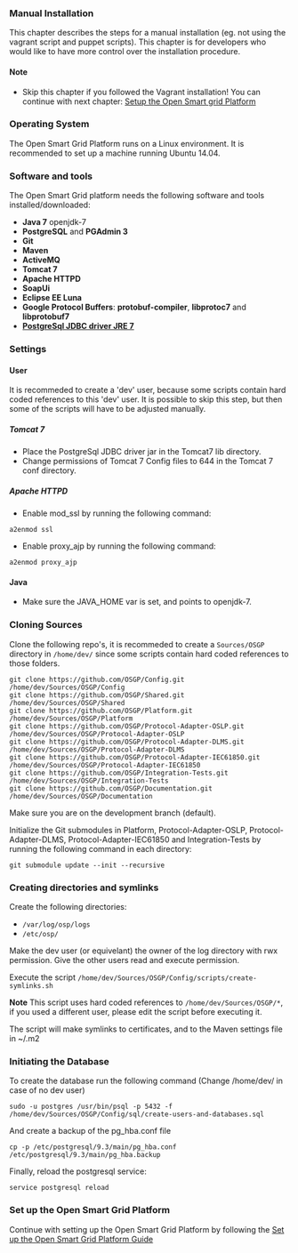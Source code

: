 ### Manual Installation

This chapter describes the steps for a manual installation (eg. not using the vagrant script and puppet scripts). This  chapter is for developers who would like to have more control over the installation procedure.

#### Note
 - Skip this chapter if you followed the Vagrant installation! You can continue with next chapter: [Setup the Open Smart grid Platform](./SetupOSGP.md)

### Operating System
The Open Smart Grid Platform runs on a Linux environment. It is recommended to set up a machine running Ubuntu 14.04.


### Software and tools

The Open Smart Grid platform needs the following software and tools installed/downloaded:
- **Java 7** openjdk-7
- **PostgreSQL** and **PGAdmin 3**
- **Git**
- **Maven**
- **ActiveMQ**
- **Tomcat 7**
- **Apache HTTPD**
- **SoapUi**
- **Eclipse EE Luna**
- **Google Protocol Buffers**: **protobuf-compiler**, **libprotoc7** and **libprotobuf7**
- **[PostgreSql JDBC driver JRE 7](https://jdbc.postgresql.org/download/postgresql-9.4.1209.jre7.jar)**

### Settings

#### User
It is recommeded to create a 'dev' user, because some scripts contain hard coded references to this 'dev' user. It is possible to skip this step, but then some of the scripts will have to be adjusted manually.

##### Tomcat 7
- Place the PostgreSql JDBC driver jar in the Tomcat7 lib directory.
- Change permissions of Tomcat 7 Config files to 644 in the Tomcat 7 conf directory.

##### Apache HTTPD
- Enable mod_ssl by running the following command:
```shell
a2enmod ssl
```
- Enable proxy_ajp by running the following command:
```shell
a2enmod proxy_ajp
```

#### Java
- Make sure the JAVA_HOME var is set, and points to openjdk-7.

### Cloning Sources
Clone the following repo's, it is recommeded to create a ```Sources/OSGP``` directory in ```/home/dev/``` since some scripts contain hard coded references to those folders.
```shell
git clone https://github.com/OSGP/Config.git /home/dev/Sources/OSGP/Config
git clone https://github.com/OSGP/Shared.git /home/dev/Sources/OSGP/Shared
git clone https://github.com/OSGP/Platform.git /home/dev/Sources/OSGP/Platform
git clone https://github.com/OSGP/Protocol-Adapter-OSLP.git /home/dev/Sources/OSGP/Protocol-Adapter-OSLP
git clone https://github.com/OSGP/Protocol-Adapter-DLMS.git /home/dev/Sources/OSGP/Protocol-Adapter-DLMS
git clone https://github.com/OSGP/Protocol-Adapter-IEC61850.git /home/dev/Sources/OSGP/Protocol-Adapter-IEC61850
git clone https://github.com/OSGP/Integration-Tests.git /home/dev/Sources/OSGP/Integration-Tests
git clone https://github.com/OSGP/Documentation.git /home/dev/Sources/OSGP/Documentation
```
Make sure you are on the development branch (default).

Initialize the Git submodules in Platform, Protocol-Adapter-OSLP, Protocol-Adapter-DLMS, Protocol-Adapter-IEC61850 and Integration-Tests by running the following command in each directory:
```shell
git submodule update --init --recursive
```

### Creating directories and symlinks
Create the following directories:
- ```/var/log/osp/logs```
- ```/etc/osp/```

Make the dev user (or equivelant) the owner of the log directory with rwx permission. Give the other users read and execute permission.

Execute the script ```/home/dev/Sources/OSGP/Config/scripts/create-symlinks.sh```

****Note**** This script uses hard coded references to ```/home/dev/Sources/OSGP/*```, if you used a different user, please edit the script before executing it.

The script will make symlinks to certificates, and to the Maven settings file in ~/.m2

### Initiating the Database
To create the database run the following command (Change /home/dev/ in case of no dev user)
```shell
sudo -u postgres /usr/bin/psql -p 5432 -f /home/dev/Sources/OSGP/Config/sql/create-users-and-databases.sql
```

And create a backup of the pg_hba.conf file
```shell
cp -p /etc/postgresql/9.3/main/pg_hba.conf /etc/postgresql/9.3/main/pg_hba.backup
```

Finally, reload the postgresql service:
```shell
service postgresql reload
```

### Set up the Open Smart Grid Platform

Continue with setting up the Open Smart Grid Platform by following the [Set up the Open Smart Grid Platform Guide](http://documentation.opensmartgridplatform.org/Userguide/Installation/setupOSGP.html)

